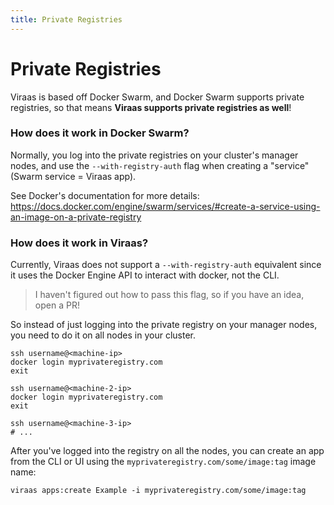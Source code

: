 ```yaml
---
title: Private Registries
---
```


# Private Registries

Viraas is based off Docker Swarm, and Docker Swarm supports private registries, so that means **Viraas supports private registries as well**!

### How does it work in Docker Swarm?

Normally, you log into the private registries on your cluster's manager nodes, and use the `--with-registry-auth` flag when creating a "service" (Swarm service = Viraas app).

See Docker's documentation for more details: <https://docs.docker.com/engine/swarm/services/#create-a-service-using-an-image-on-a-private-registry>

### How does it work in Viraas?

Currently, Viraas does not support a `--with-registry-auth` equivalent since it uses the Docker Engine API to interact with docker, not the CLI.

> I haven't figured out how to pass this flag, so if you have an idea, open a PR!

So instead of just logging into the private registry on your manager nodes, you need to do it on all nodes in your cluster.

```bash:no-line-numbers
ssh username@<machine-ip>
docker login myprivateregistry.com
exit

ssh username@<machine-2-ip>
docker login myprivateregistry.com
exit

ssh username@<machine-3-ip>
# ...
```

After you've logged into the registry on all the nodes, you can create an app from the CLI or UI using the `myprivateregistry.com/some/image:tag` image name:

```bash:no-line-numbers
viraas apps:create Example -i myprivateregistry.com/some/image:tag
```
